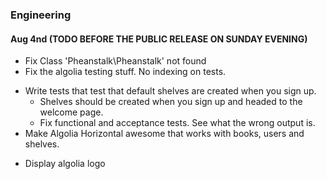 ### Engineering


#### Aug 4nd (TODO BEFORE THE PUBLIC RELEASE ON SUNDAY EVENING)
+ Fix Class 'Pheanstalk\Pheanstalk' not found
+ Fix the algolia testing stuff. No indexing on tests.
- Write tests that test that default shelves are created when you sign up.
    - Shelves should be created when you sign up and headed to the welcome page.
    - Fix functional and acceptance tests. See what the wrong output is.
- Make Algolia Horizontal awesome that works with books, users and shelves.
+ Display algolia logo